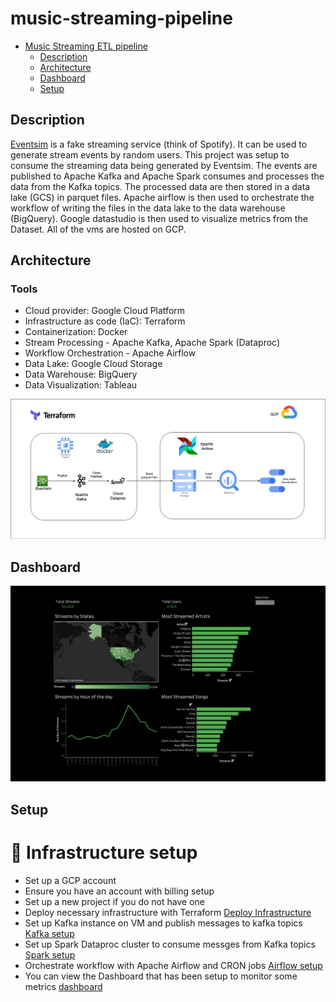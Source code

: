 # music-streaming-pipeline
- [Music Streaming ETL pipeline](#music-streaming-pipeline)
    - [Description](#description)
    - [Architecture](#architecture)
    - [Dashboard](#dashboard)
    - [Setup](#setup)

## Description
[Eventsim](https://github.com/Interana/eventsim) is a fake streaming service (think of Spotify). It can be used to generate stream events by random users. This project was setup to consume the streaming data being generated by Eventsim. The events are published to Apache Kafka and Apache Spark consumes and processes the data from the Kafka topics. The processed data are then stored in a data lake (GCS) in parquet files. Apache airflow is then used to orchestrate the workflow of writing the files in the data lake to the data warehouse (BigQuery). Google datastudio is then used to visualize metrics from the Dataset. All of the vms are hosted on GCP.

## Architecture 

### Tools
- Cloud provider: Google Cloud Platform 
- Infrastructure as code (IaC): Terraform
- Containerization: Docker 
- Stream Processing - Apache Kafka, Apache Spark (Dataproc)
- Workflow Orchestration - Apache Airflow
- Data Lake: Google Cloud Storage
- Data Warehouse: BigQuery 
- Data Visualization: Tableau

<p align="left">
    <img alt="pipeline architecture" src="./assets/architecture.png">
</p>

## Dashboard
<p align="left">
    <img alt="pipeline architecture" src="./assets/tableau-dashboard.png">
</p>

## Setup

# :construction_worker: Infrastructure setup
- Set up a GCP account
- Ensure you have an account with billing setup 
- Set up a new project if you do not have one 
- Deploy necessary infrastructure with Terraform [Deploy Infrastructure](https://github.com/Adedotun-Adepoju/music-streaming-pipeline/blob/main/terraform/README.MD)
- Set up Kafka instance on VM and publish messages to kafka topics [Kafka setup](https://github.com/Adedotun-Adepoju/music-streaming-pipeline/blob/main/kafka/README.md)
- Set up Spark Dataproc cluster to consume messges from Kafka topics [Spark setup](https://github.com/Adedotun-Adepoju/music-streaming-pipeline/blob/main/spark/README.md)
- Orchestrate workflow with Apache Airflow and CRON jobs [Airflow setup](https://github.com/Adedotun-Adepoju/music-streaming-pipeline/blob/main/airflow/README.md)
- You can view the Dashboard that has been setup to monitor some metrics [dashboard](https://public.tableau.com/views/MusicStreamsDashboard/Dashboard2?:language=en-US&:display_count=n&:origin=viz_share_link)